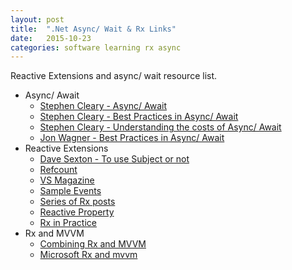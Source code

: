 ```yaml
---
layout: post
title:  ".Net Async/ Wait & Rx Links"
date:   2015-10-23
categories: software learning rx async
---
```


Reactive Extensions and async/ wait resource list.

* Async/ Await
  * [Stephen Cleary - Async/ Await](http://blog.stephencleary.com/2012/02/async-and-await.html)
  * [Stephen Cleary - Best Practices in Async/ Await](http://msdn.microsoft.com/en-us/magazine/jj991977.aspx)
  * [Stephen Cleary - Understanding the costs of Async/ Await](http://msdn.microsoft.com/en-us/magazine/hh456402.aspx)
  * [Jon Wagner - Best Practices in Async/ Await](http://code.jonwagner.com/2012/09/06/best-practices-for-c-asyncawait/)
* Reactive Extensions
  * [Dave Sexton - To use Subject or not](http://davesexton.com/blog/post/To-Use-Subject-Or-Not-To-Use-Subject.aspx)
  * [Refcount](http://awkwardcoder.blogspot.ie/2012/06/understanding-refcount-in-reactive.html)
  * [VS Magazine](https://visualstudiomagazine.com/Articles/2011/07/12/wccsp_Reactive-Extensions-3.aspx?Page=2)
  * [Sample Events](http://rehansaeed.com/reactive-extensions-part7-sample-events/)
  * [Series of Rx posts](http://blog.webrunners.de/series/reactive-extensions/)
  * [Reactive Property](https://github.com/runceel/ReactiveProperty)
  * [Rx in Practice](http://futurice.com/blog/reactive-c-number-in-practice)
* Rx and MVVM
  * [Combining Rx and MVVM](ttp://www.codeproject.com/Articles/781006/Combining-RX-and-MVVM)
  * [Microsoft Rx and mvvm](https://code.msdn.microsoft.com/MVVM-pattern-and-Reactive-2f71560a)
